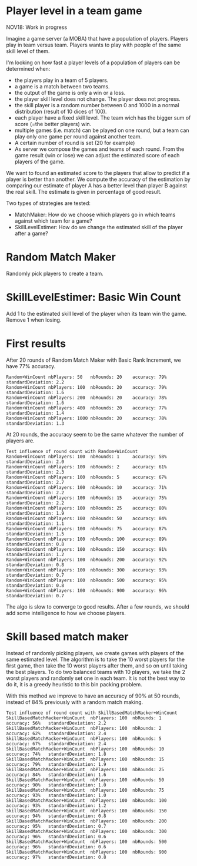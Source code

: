 # Player level in a team game

NOV18: Work in progress

Imagine a game server (a MOBA) that have a population of players. Players play in team versus team.
Players wants to play with people of the same skill level of them.

I'm looking on how fast a player levels of a population of players can be determined when:
 - the players play in a team of 5 players.
 - a game is a match between two teams.
 - the output of the game is only a win or a loss.
 - the player skill level does not change. The player does not progress.
 - the skill player is a random number between 0 and 1000 in a normal distribution (result of 10 dices of 100). 
 - each player have a fixed skill level. The team wich has the bigger sum of score (=the better players) win. 
 - multiple games (i.e. match) can be played on one round, but a team can play only one game per round against another team.
 - A certain number of round is set (20 for example)
 - As server we compose the games and teams of each round. From the game result (win or lose) we can adjust the estimated score of each players of the game.
 
We want to found an estimated score to the players that allow to predict if a player is better than another.
We compute the accuracy of the estimation by comparing our estimate of player A has a better level than player B against the real skill. The estimate is given in percentage of good result.

Two types of strategies are tested:
 - MatchMaker: How do we choose which players go in which teams against which team for a game?
 - SkillLevelEstimer: How do we change the estimated skill of the player after a game?

 
# Random Match Maker 

Randomly pick players to create a team.

# SkillLevelEstimer: Basic Win Count
Add 1 to the estimated skill level of the player when its team win the game.
Remove 1 when losing.

# First results

After 20 rounds of Random Match Maker with Basic Rank Increment, we have 77% accuracy.

~~~
Random+WinCount nbPlayers: 50   nbRounds: 20    accuracy: 79%   standardDeviation: 2.2
Random+WinCount nbPlayers: 100  nbRounds: 20    accuracy: 79%   standardDeviation: 1.6
Random+WinCount nbPlayers: 200  nbRounds: 20    accuracy: 78%   standardDeviation: 1.6
Random+WinCount nbPlayers: 400  nbRounds: 20    accuracy: 77%   standardDeviation: 1.4
Random+WinCount nbPlayers: 1000 nbRounds: 20    accuracy: 78%   standardDeviation: 1.3
~~~
At 20 rounds, the accuracy seem to be the same whatever the number of players are.


~~~
Test influence of round count with Random+WinCount
Random+WinCount nbPlayers: 100  nbRounds: 1     accuracy: 58%   standardDeviation: 2.0
Random+WinCount nbPlayers: 100  nbRounds: 2     accuracy: 61%   standardDeviation: 2.3
Random+WinCount nbPlayers: 100  nbRounds: 5     accuracy: 67%   standardDeviation: 2.7
Random+WinCount nbPlayers: 100  nbRounds: 10    accuracy: 71%   standardDeviation: 2.2
Random+WinCount nbPlayers: 100  nbRounds: 15    accuracy: 75%   standardDeviation: 2.2
Random+WinCount nbPlayers: 100  nbRounds: 25    accuracy: 80%   standardDeviation: 1.9
Random+WinCount nbPlayers: 100  nbRounds: 50    accuracy: 84%   standardDeviation: 1.1
Random+WinCount nbPlayers: 100  nbRounds: 75    accuracy: 87%   standardDeviation: 1.5
Random+WinCount nbPlayers: 100  nbRounds: 100   accuracy: 89%   standardDeviation: 0.8
Random+WinCount nbPlayers: 100  nbRounds: 150   accuracy: 91%   standardDeviation: 1.2
Random+WinCount nbPlayers: 100  nbRounds: 200   accuracy: 92%   standardDeviation: 0.8
Random+WinCount nbPlayers: 100  nbRounds: 300   accuracy: 93%   standardDeviation: 0.7
Random+WinCount nbPlayers: 100  nbRounds: 500   accuracy: 95%   standardDeviation: 0.8
Random+WinCount nbPlayers: 100  nbRounds: 900   accuracy: 96%   standardDeviation: 0.7
~~~
The algo is slow to converge to good results. After a few rounds, we should add some intelligence to how we choose players.

# Skill based match maker

Instead of randomly picking players, we create games with players of the same estimated level. 
The algorithm is to take the 10 worst players for the first game, then take the 10 worst players after them, and so on until 
taking the best players.
To do two balanced teams with 10 players, we take the 2 worst players and randomly set one in each team. It is not the best
way to do it, it is a greedy heuristic to this bin packing problem.

With this method we improve to have an accuracy of 90% at 50 rounds, instead of 84% previously with a random match making.
~~~
Test influence of round count with SkillBasedMatchMacker+WinCount
SkillBasedMatchMacker+WinCount  nbPlayers: 100  nbRounds: 1     accuracy: 56%   standardDeviation: 2.2
SkillBasedMatchMacker+WinCount  nbPlayers: 100  nbRounds: 2     accuracy: 62%   standardDeviation: 2.4
SkillBasedMatchMacker+WinCount  nbPlayers: 100  nbRounds: 5     accuracy: 67%   standardDeviation: 2.4
SkillBasedMatchMacker+WinCount  nbPlayers: 100  nbRounds: 10    accuracy: 74%   standardDeviation: 1.8
SkillBasedMatchMacker+WinCount  nbPlayers: 100  nbRounds: 15    accuracy: 79%   standardDeviation: 1.9
SkillBasedMatchMacker+WinCount  nbPlayers: 100  nbRounds: 25    accuracy: 84%   standardDeviation: 1.6
SkillBasedMatchMacker+WinCount  nbPlayers: 100  nbRounds: 50    accuracy: 90%   standardDeviation: 1.0
SkillBasedMatchMacker+WinCount  nbPlayers: 100  nbRounds: 75    accuracy: 93%   standardDeviation: 1.0
SkillBasedMatchMacker+WinCount  nbPlayers: 100  nbRounds: 100   accuracy: 93%   standardDeviation: 1.2
SkillBasedMatchMacker+WinCount  nbPlayers: 100  nbRounds: 150   accuracy: 94%   standardDeviation: 0.8
SkillBasedMatchMacker+WinCount  nbPlayers: 100  nbRounds: 200   accuracy: 95%   standardDeviation: 0.7
SkillBasedMatchMacker+WinCount  nbPlayers: 100  nbRounds: 300   accuracy: 96%   standardDeviation: 0.6
SkillBasedMatchMacker+WinCount  nbPlayers: 100  nbRounds: 500   accuracy: 96%   standardDeviation: 0.6
SkillBasedMatchMacker+WinCount  nbPlayers: 100  nbRounds: 900   accuracy: 97%   standardDeviation: 0.8
~~~

